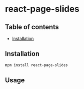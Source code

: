 # react-page-slides

## Table of contents

- [Installation](https://github.com/alvarotrigo/react-fullpage#installation)

## Installation
```sh
npm install react-page-slides
```

## Usage
